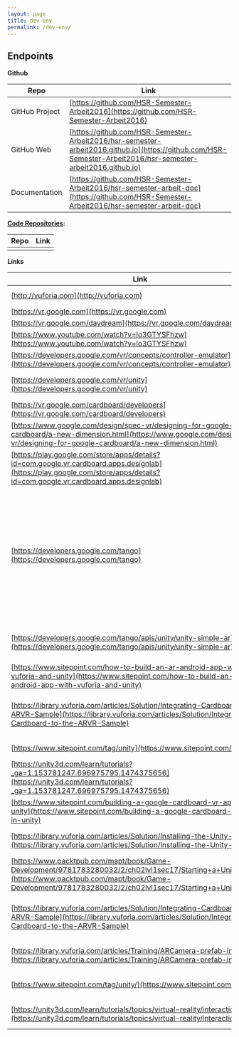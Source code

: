 ```yaml
---
layout: page
title: dev-env
permalink: /dev-env/
---
```

## Endpoints

**Github**

| Repo           | Link                                     |
| -------------- | ---------------------------------------- |
| GitHub Project | [https://github.com/HSR-Semester-Arbeit2016](https://github.com/HSR-Semester-Arbeit2016) |
| GitHub Web     | [https://github.com/HSR-Semester-Arbeit2016/hsr-semester-arbeit2016.github.io](https://github.com/HSR-Semester-Arbeit2016/hsr-semester-arbeit2016.github.io) |
| Documentation  | [https://github.com/HSR-Semester-Arbeit2016/hsr-semester-arbeit-doc](https://github.com/HSR-Semester-Arbeit2016/hsr-semester-arbeit-doc) |


**[Code Repositories]():**

| Repo | Link |
| ---- | ---- |
|      |      |

**Links**

| Link                                     | What                                     |
| ---------------------------------------- | ---------------------------------------- |
| [http://vuforia.com](http://vuforia.com) | AR platform                              |
| [https://vr.google.com](https://vr.google.com) | Google VR                                |
| [https://vr.google.com/daydream](https://vr.google.com/daydream) | Daydream                                 |
| [https://www.youtube.com/watch?v=lo3GTYSFhzw](https://www.youtube.com/watch?v=lo3GTYSFhzw) | Daydream Video                           |
| [https://developers.google.com/vr/concepts/controller-emulator](https://developers.google.com/vr/concepts/controller-emulator) | Daydream Emulator                        |
| [https://developers.google.com/vr/unity](https://developers.google.com/vr/unity) | Google VR SDK for Unity                  |
| [https://vr.google.com/cardboard/developers](https://vr.google.com/cardboard/developers) | Cardboard                                |
| [https://www.google.com/design/spec-vr/designing-for-google-cardboard/a-new-dimension.html](https://www.google.com/design/spec-vr/designing-for-google-cardboard/a-new-dimension.html) | Designing for Google Cardboard           |
| [https://play.google.com/store/apps/details?id=com.google.vr.cardboard.apps.designlab](https://play.google.com/store/apps/details?id=com.google.vr.cardboard.apps.designlab) | Top Developer Cardboard Design Lab       |
| [https://developers.google.com/tango](https://developers.google.com/tango) | Tango is a platform that uses computer vision to give devices the ability to understand their position relative to the world around them. |
| [https://developers.google.com/tango/apis/unity/unity-simple-ar](https://developers.google.com/tango/apis/unity/unity-simple-ar) | Simple Augmented Reality Unity           |
| [https://www.sitepoint.com/how-to-build-an-ar-android-app-with-vuforia-and-unity](https://www.sitepoint.com/how-to-build-an-ar-android-app-with-vuforia-and-unity) | Tutorial AR Unity & Vuforia              |
| [https://library.vuforia.com/articles/Solution/Integrating-Cardboard-to-the-ARVR-Sample](https://library.vuforia.com/articles/Solution/Integrating-Cardboard-to-the-ARVR-Sample) | Integrating Cardboard to the AR/VR Sample |
| [https://www.sitepoint.com/tag/unity](https://www.sitepoint.com/tag/unity) | Unity Tutorials                          |
| [https://unity3d.com/learn/tutorials?_ga=1.153781247.696975795.1474375656](https://unity3d.com/learn/tutorials?_ga=1.153781247.696975795.1474375656) | Unity Tutorials 2                        |
| [https://www.sitepoint.com/building-a-google-cardboard-vr-app-in-unity](https://www.sitepoint.com/building-a-google-cardboard-vr-app-in-unity) | Cardboard Unity VR App                   |
| [https://library.vuforia.com/articles/Solution/Installing-the-Unity-Extension](https://library.vuforia.com/articles/Solution/Installing-the-Unity-Extension) | How install Vuforia in Unity             |
| [https://www.packtpub.com/mapt/book/Game-Development/9781783280032/2/ch02lvl1sec17/Starting+a+Unity+project](https://www.packtpub.com/mapt/book/Game-Development/9781783280032/2/ch02lvl1sec17/Starting+a+Unity+project) | Starting a Unity project                 |
| [https://library.vuforia.com/articles/Solution/Integrating-Cardboard-to-the-ARVR-Sample](https://library.vuforia.com/articles/Solution/Integrating-Cardboard-to-the-ARVR-Sample) | Integrating Cardboard to the AR/VR Sample |
| [https://library.vuforia.com/articles/Training/ARCamera-prefab-in-Unity](https://library.vuforia.com/articles/Training/ARCamera-prefab-in-Unity) | ARCamera prefab in Unity                 |
| [https://www.sitepoint.com/tag/unity/](https://www.sitepoint.com/tag/unity/) | Several Unity Tutorials                  |
| [https://unity3d.com/learn/tutorials/topics/virtual-reality/interaction-vr](https://unity3d.com/learn/tutorials/topics/virtual-reality/interaction-vr) | User Interaction (Buttons) |
